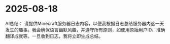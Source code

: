 # 2025-08-18

AI总结：
请提供Minecraft服务器日志内容，以便我根据日志总结服务器内这一天发生的趣事。我会确保语言幽默风趣，并遵守所有原则，如使用原始用户ID、准确翻译成就等。一旦收到日志，我将立即生成总结。

```
```
